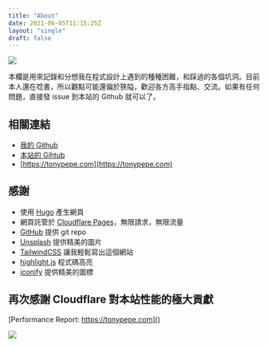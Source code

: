 ```yaml
---
title: "About"
date: 2021-06-05T11:15:25Z
layout: "single"
draft: false
---
```


![ ](https://imagedelivery.net/cdkaXPuFls5qlrh3GM4hfA/cfccf3e2-7fd5-4e6c-adcb-a3cc5064f900/public)

本欄是用來記錄和分想我在程式設計上遇到的種種困難，和踩過的各個坑洞。目前本人還在唸書，所以觀點可能還偏於狹隘，歡迎各方高手指點、交流。如果有任何問題，直接發 issue 到本站的 Github 就可以了。

## 相關連結




- [我的 Github](https://github.com/TonyPepeBear)
- [本站的 Gihtub](https://github.com/TonyPepeBear/HugoBlog)
- [https://tonypepe.com](https://tonypepe.com)

## 感謝

- 使用 [Hugo](https://gohugo.io/) 產生網頁
- 網頁託管於 [Cloudflare Pages](https://pages.cloudflare.com/)，無限請求，無限流量
- [GitHub](https://github.com) 提供 git repo
- [Unsplash](https://unsplash.com/) 提供精美的圖片
- [TailwindCSS](https://tailwindcss.com/) 讓我輕鬆寫出這個網站
- [highlight.js](https://highlightjs.org/) 程式碼高亮
- [iconify](https://iconify.design/) 提供精美的圖標

## 再次感謝 Cloudflare 對本站性能的極大貢獻

[Performance Report: https://tonypepe.com]()

![ ](https://imagedelivery.net/cdkaXPuFls5qlrh3GM4hfA/b0372f6a-61f0-4cef-6cc9-9603642db300/large)

